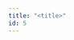 ```yaml
---
title: "<title>"
id: 5
---
```


<title>
<source> http://www.infosecurity-magazine.com/news/russian-hackers-suspected-of/ </source>
<date> 2017_01_03 </date>
<text>
International war monitor the Organization for Security and Co-operation in Europe (OSCE) last week revealed it has been on the receiving end of a “major” cyber-attack.
The 57-member state body – which also monitors elections, and plays a role in arms control and cybersecurity – told AFP that it first became aware of a “major information security incident” back in early November.
The attack apparently “compromised the confidentiality" of its IT network and put its “integrity at risk”.
Although there’s no obvious official statement up on the OSCE site, spokeswoman Mersiha Causevic Podzic told the newswire that “the way in which the attacker accessed the OSCE was identified, as have some of the external communication destinations”.
There are rumors, emanating from a Western intelligence agency, that the notorious Russian hacking group APT28 is behind the attack.
There would certainly seem to be speculative evidence for this assumption, given that OSCE currently has 700 monitors overseeing the conflict with Russia in eastern Ukraine.
The conflict has been at the center of numerous cyber espionage campaigns tracked back to the Kremlin, most recently one aimed at tracking Ukrainian troop movements via the RAT Sofacy (X-Agent).
That particular campaign was also tied back to APT28 (aka Fancy Bear/Sofacy/Pawn Storm).
More infamously, the group has been linked to a hacking campaign against Democratic Party members which resulted in the publication of private emails designed to destabilize the Hillary Clinton presidential campaign and undermine the US democratic process.
Last week, President Obama decided to expel 35 suspected Russian spies and place sanctions on the GRU, which is thought to be linked to APT28, as well as another Russian intelligence service: the FSB.
However, France's ambassador to the OSCE, Veronique Roger-Lacan, tried to play down the seriousness of the attack.
“Diplomats at the OSCE are warned that attempted spying, in whatever form, are part and parcel of this organization,” she told AFP.
</text>



## Annotations

Annotation keys: content, sourcefile, cyberevent, info

<details>
<summary>Raw annotation JSON (preview)</summary>

```json
{
  "content": "International war monitor the Organization for Security and Co-operation in Europe (OSCE) last week revealed it has been on the receiving end of a \u201cmajor\u201d cyber-attack. The 57-member state body \u2013 which also monitors elections, and plays a role in arms control and cybersecurity \u2013 told AFP that it first became aware of a \u201cmajor information security incident\u201d back in early November. The attack apparently \u201ccompromised the confidentiality\" of its IT network and put its \u201cintegrity at risk\u201d. Although there\u2019s no obvious official statement up on the OSCE site, spokeswoman Mersiha Causevic Podzic told the newswire that \u201cthe way in which the attacker accessed the OSCE was identified, as have some of the external communication destinations\u201d. There are rumors, emanating from a Western intelligence agency, that the notorious Russian hacking group APT28 is\u00a0behind the attack. There would certainly seem to be speculative evidence for this assumption, given that OSCE currently has 700 monitors overseeing the conflict with Russia in eastern Ukraine. The conflict has been at the center of numerous cyber espionage campaigns tracked back to the Kremlin, most recently one aimed at tracking Ukrainian troop movements via the RAT Sofacy (X-Agent). That particular campaign was also tied back to APT28 (aka Fancy Bear/Sofacy/Pawn Storm). More infamously, the group has been linked to a hacking campaign against Democratic Party members which resulted in the publication of private emails designed to destabilize the Hillary Clinton presidential campaign and undermine the US democratic process. Last week, President Obama decided to expel 35 suspected Russian spies and place sanctions on the GRU, which is thought to be linked to APT28, as well as another Russian intelligence service: the FSB. However, France's ambassador to the OSCE, Veronique Roger-Lacan, tried to play down the seriousness of the attack. \u201cDiplomats at the OSCE are warned that attempted spying, in whatever form, are part and parcel of this organization,\u201d she told AFP",
  "sourcefile": "5.txt",
  "cyberevent": {
    "hopper": [
      {
        "index": 0,
        "events": [
          {
            "index": "E3",
            "type": "Attack",
            "realis": "Actual",
            "nugget": {
              "startOffset": 1377,
              "index": "T8",
              "endOffset": 1395,
              "text": "a hacking campaign"
            },
            "argument": [
              {
                "index": "T5",
                "external_reference": {
                  "wikidataid": "Q25183180"
                },
                "endOffset": 1357,
                "role": {
                  "type": "Attacker"
                },
                "text": "the group",
                "startOffset": 1348,
                "type": "Organization"
              },
              {
                "index": "T3",
                "text": "Democratic Party members",
                "endOffset": 1428,
                "role": {
                  "type": "Victim"
                },
                "startOffset": 1404,
                "type": "Person"
              },
              {
                "index": "T2",
                "text": "private emails",
                "endOffset": 1480,
                "role": {
                  "type": "Compromised-Data"
                },
                "startOffset": 1466,
                "type": "Data"
              },
              {
                "index": "T1",
                "text": "resulted in the publication",
                "endOffset": 1462,
                "role": {
                  "type": "Purpose",
                  "subtype": "Publish data",
                  "confidence": 0.7067174762487411
                },
                "startOffset": 1435,
                "type": "Purpose"
              },
              {
                "index": "T4",
           
```
</details>
